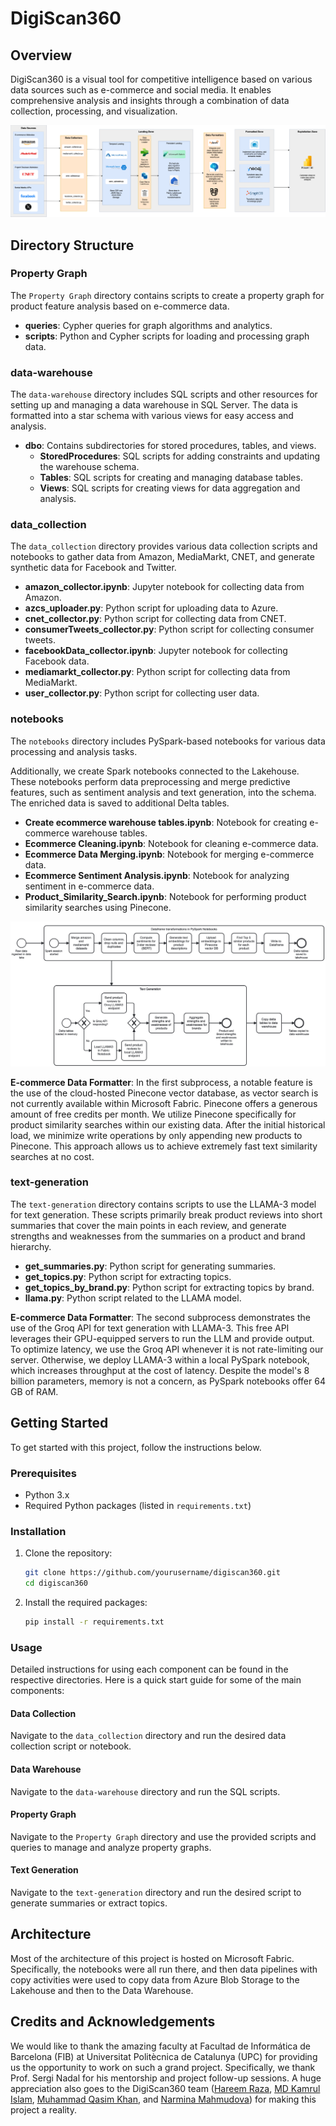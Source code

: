 # DigiScan360

## Overview

DigiScan360 is a visual tool for competitive intelligence based on various data sources such as e-commerce and social media. It enables comprehensive analysis and insights through a combination of data collection, processing, and visualization.

![System Architecture](images/system-architecture.png)

## Directory Structure

### Property Graph

The `Property Graph` directory contains scripts to create a property graph for product feature analysis based on e-commerce data.

- **queries**: Cypher queries for graph algorithms and analytics.
- **scripts**: Python and Cypher scripts for loading and processing graph data.

### data-warehouse

The `data-warehouse` directory includes SQL scripts and other resources for setting up and managing a data warehouse in SQL Server. The data is formatted into a star schema with various views for easy access and analysis.

- **dbo**: Contains subdirectories for stored procedures, tables, and views.
  - **StoredProcedures**: SQL scripts for adding constraints and updating the warehouse schema.
  - **Tables**: SQL scripts for creating and managing database tables.
  - **Views**: SQL scripts for creating views for data aggregation and analysis.

### data_collection

The `data_collection` directory provides various data collection scripts and notebooks to gather data from Amazon, MediaMarkt, CNET, and generate synthetic data for Facebook and Twitter.

- **amazon_collector.ipynb**: Jupyter notebook for collecting data from Amazon.
- **azcs_uploader.py**: Python script for uploading data to Azure.
- **cnet_collector.py**: Python script for collecting data from CNET.
- **consumerTweets_collector.py**: Python script for collecting consumer tweets.
- **facebookData_collector.ipynb**: Jupyter notebook for collecting Facebook data.
- **mediamarkt_collector.py**: Python script for collecting data from MediaMarkt.
- **user_collector.py**: Python script for collecting user data.

### notebooks

The `notebooks` directory includes PySpark-based notebooks for various data processing and analysis tasks.

Additionally, we create Spark notebooks connected to the Lakehouse. These notebooks perform data preprocessing and merge predictive features, such as sentiment analysis and text generation, into the schema. The enriched data is saved to additional Delta tables.

- **Create ecommerce warehouse tables.ipynb**: Notebook for creating e-commerce warehouse tables.
- **Ecommerce Cleaning.ipynb**: Notebook for cleaning e-commerce data.
- **Ecommerce Data Merging.ipynb**: Notebook for merging e-commerce data.
- **Ecommerce Sentiment Analysis.ipynb**: Notebook for analyzing sentiment in e-commerce data.
- **Product_Similarity_Search.ipynb**: Notebook for performing product similarity searches using Pinecone.

![E-commerce Data Formatter](images/ecommerce-data-formatter.png)

**E-commerce Data Formatter**: In the first subprocess, a notable feature is the use of the cloud-hosted Pinecone vector database, as vector search is not currently available within Microsoft Fabric. Pinecone offers a generous amount of free credits per month. We utilize Pinecone specifically for product similarity searches within our existing data. After the initial historical load, we minimize write operations by only appending new products to Pinecone. This approach allows us to achieve extremely fast text similarity searches at no cost.

### text-generation

The `text-generation` directory contains scripts to use the LLAMA-3 model for text generation. These scripts primarily break product reviews into short summaries that cover the main points in each review, and generate strengths and weaknesses from the summaries on a product and brand hierarchy.

- **get_summaries.py**: Python script for generating summaries.
- **get_topics.py**: Python script for extracting topics.
- **get_topics_by_brand.py**: Python script for extracting topics by brand.
- **llama.py**: Python script related to the LLAMA model.

**E-commerce Data Formatter**: The second subprocess demonstrates the use of the Groq API for text generation with LLAMA-3. This free API leverages their GPU-equipped servers to run the LLM and provide output. To optimize latency, we use the Groq API whenever it is not rate-limiting our server. Otherwise, we deploy LLAMA-3 within a local PySpark notebook, which increases throughput at the cost of latency. Despite the model's 8 billion parameters, memory is not a concern, as PySpark notebooks offer 64 GB of RAM.

## Getting Started

To get started with this project, follow the instructions below.

### Prerequisites

- Python 3.x
- Required Python packages (listed in `requirements.txt`)

### Installation

1. Clone the repository:
   ```sh
   git clone https://github.com/yourusername/digiscan360.git
   cd digiscan360
   ```

2. Install the required packages:
   ```sh
   pip install -r requirements.txt
   ```

### Usage

Detailed instructions for using each component can be found in the respective directories. Here is a quick start guide for some of the main components:

#### Data Collection

Navigate to the `data_collection` directory and run the desired data collection script or notebook.

#### Data Warehouse

Navigate to the `data-warehouse` directory and run the SQL scripts.

#### Property Graph

Navigate to the `Property Graph` directory and use the provided scripts and queries to manage and analyze property graphs.

#### Text Generation

Navigate to the `text-generation` directory and run the desired script to generate summaries or extract topics.

## Architecture

Most of the architecture of this project is hosted on Microsoft Fabric. Specifically, the notebooks were all run there, and then data pipelines with copy activities were used to copy data from Azure Blob Storage to the Lakehouse and then to the Data Warehouse.

## Credits and Acknowledgements

We would like to thank the amazing faculty at Facultad de Informática de Barcelona (FIB) at Universitat Politècnica de Catalunya (UPC) for providing us the opportunity to work on such a grand project. Specifically, we thank Prof. Sergi Nadal for his mentorship and project follow-up sessions. A huge appreciation also goes to the DigiScan360 team ([Hareem Raza](https://github.com/hareemraza), [MD Kamrul Islam](https://github.com/kamrulkonok), [Muhammad Qasim Khan](https://github.com/QasimKhan5x), and [Narmina Mahmudova](https://github.com/nmahmudova)) for making this project a reality.
